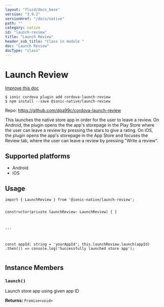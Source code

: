 ```yaml
---
layout: "fluid/docs_base"
version: "3.9.2"
versionHref: "/docs/native"
path: ""
category: native
id: "launch-review"
title: "Launch Review"
header_sub_title: "Class in module "
doc: "Launch Review"
docType: "class"
---
```


<h1 class="api-title">Launch Review</h1>

<a class="improve-v2-docs" href="http://github.com/driftyco/ionic-native/edit/master/src/@ionic-native/plugins/launch-review/index.ts#L1">
  Improve this doc
</a>






<pre><code class="nohighlight">$ ionic cordova plugin add cordova-launch-review
$ npm install --save @ionic-native/launch-review
</code></pre>
<p>Repo:
  <a href="https://github.com/dpa99c/cordova-launch-review">
    https://github.com/dpa99c/cordova-launch-review
  </a>
</p>


<p>This launches the native store app in order for the user to leave a review.
On Android, the plugin opens the the app&#39;s storepage in the Play Store where the user can leave a review by pressing the stars to give a rating.
On iOS, the plugin opens the app&#39;s storepage in the App Store and focuses the Review tab, where the user can leave a review by pressing &quot;Write a review&quot;.</p>




<h2>Supported platforms</h2>
<ul>
  <li>Android</li><li>iOS</li>
</ul>






<h2>Usage</h2>
<pre><code class="lang-typescript">import { LaunchReview } from &#39;@ionic-native/launch-review&#39;;

constructor(private launchReview: LaunchReview) { }

...

const appId: string = &#39;yourAppId&#39;;
this.launchReview.launch(appId)
  .then(() =&gt; console.log(&#39;Successfully launched store app&#39;);
</code></pre>








<h2>Instance Members</h2>
<h3><a class="anchor" name="launch" href="#launch"></a><code>launch()</code></h3>


Launch store app using given app ID


<div class="return-value" markdown="1">
  <i class="icon ion-arrow-return-left"></i>
  <b>Returns:</b> <code>Promise&lt;void&gt;</code> 
</div>





